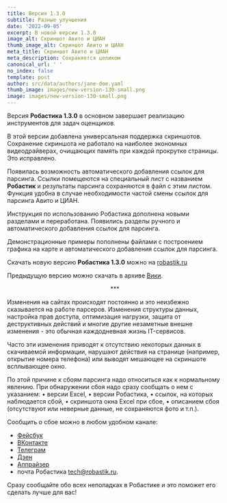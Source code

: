 ```yaml
---
title: Версия 1.3.0
subtitle: Разные улучшения
date: '2022-09-05'
excerpt: В новой версии 1.3.0
image_alt: Скриншот Авито и ЦИАН
thumb_image_alt: Скриншот Авито и ЦИАН
meta_title: Скриншот Авито и ЦИАН
meta_description: Сохраняется целиком
canonical_url: ' '
no_index: false
template: post
author: src/data/authors/jane-doe.yaml
thumb_image: images/new-version-130-small.png
image: images/new-version-130-small.png
---
```

Версия **Робастика 1.3.0** в основном завершает реализацию инструментов для задач оценщиков.

В этой версии добавлена универсальная поддержка скриншотов. Сохранение скриншота не работало на наиболее экономных видеодрайверах, очищающих память при каждой прокрутке страницы. Это исправлено.

Появилась возможность автоматического добавления ссылок для парсинга. Ссылки помещеются на специальный лист с названием **Робастик** и результаты парсинга сохраняются в файл с этим листом. Функция удобна в случае необходимости частой смены ссылок для парсинга Авито и ЦИАН.

Инструкция по использованию Робастика дополнена новыми разделами и переработана. Появились разделы ручного и автоматического добавления ссылок для парсинга. 

Демонстрационные примеры пополнены файлами с построением графика на карте и автоматического добавления ссылок для парсинга.

Скачать новую версию **Робастика 1.3.0** можно на [robastik.ru](https://robastik.ru/)

Предыдущую версию можно скачать в архиве [Вики](https://drive.google.com/drive/folders/1vOupCE1vRTIJnFEeUkU4DWPEsbcFrijg).

<p align="center">***</p>

Изменения на сайтах происходят постоянно и это неизбежно сказывается на работе парсеров. Изменения структуры данных, настройка прав доступа, оптимизация нагрузки, защита от деструктивных действий и многие другие незаметные внешне изменения - это обычная каждодневная жизнь IT-сервисов.

Часто эти изменения приводят к отсутствию некоторых данных в скачиваемой информации, нарушают действия на странице (например, открытие номера телефона) или выводят мешающее на скриншоте всплывающее окно.

По этой причине к сбоям парсинга надо относиться как к нормальному явлению. При обнаружении сбоя надо сразу сообщать о нем с указанием:
• версии Excel,
• версии Робастика,
• ссылок, на которых наблюдается сбой,
• скриншота окна Excel при сбое,
• описанием сбоя (отсутствуют или неверные данные, не сохраняются фото и т.п.).

Сообщить о сбое можно в любом удобном канале:
- [Фейсбук](https://www.facebook.com/groups/excelword/)
- [ВКонтакте](https://vk.com/exceltoword)
- [Телеграм](https://t.me/RobastikRu)
- [Дзен](https://zen.yandex.ru/robastik)
- [Аппрайзер](http://appraiser.ru/default.aspx?SectionId=32&g=posts&t=14905)
- почта Робастика tech@robastik.ru.

Сразу сообщайте обо всех неполадках в Робастике и это поможет его сделать лучше для вас!
